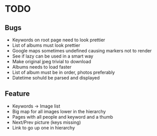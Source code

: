 # TODO

## Bugs
* Keywords on root page need to look prettier
* List of albums must look prettier
* Google maps sometimes undefined causing markers not to render
* See if lazy can be used in a smart way
* Make original jpeg trivial to download
* Albums needs to load faster
* List of album must be in order, photos preferably
* Datetime sohuld be parsed and displayed

## Feature
* Keywords -> Image list
* Big map for all images lower in the hierarchy
* Pages with all people and keyword and a thumb
* Next/Prev picture (keys missing)
* Link to go up one in hierarchy
